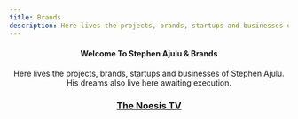 ```yaml
---
title: Brands
description: Here lives the projects, brands, startups and businesses of Stephen Ajulu. His dreams live here as well awaiting execution.
---
```


<h4 align="center">Welcome To Stephen Ajulu & Brands</h2>
<p align="center">Here lives the projects, brands, startups and businesses of Stephen Ajulu. His dreams also live here awaiting execution.</p>
<h3 align="center"><a href="https://saoa.co.ke/thenoesis/">The Noesis TV</a></h3>
<!--<h3 align=""><a href=""> </a></h3>-->
